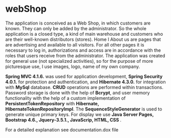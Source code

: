 # webShop
<p>The application is conceived as a Web Shop, in which customers are known. They can only be added by the administrator. So the whole application is a closed type, a kind of main warehouse and customers who are their well-known distributors (stores). Home I About us are pages that are advertising and available to all visitors. For all other pages it is necessary to log in, authorizations and access are in accordance with the roles that users receive from the administrator. The application was created for general use (not specialized activities), so for the purpose of more picturesque use, I use images, logo, name of my own company.</p>
  <p><strong>Spring MVC 4.1.6.</strong> was used for application development, <strong>Spring Security 4.0.1.</strong> for protection and authentication, and <strong>Hibernate 4.3.0.</strong> for integration with <strong>MySql</strong> database. <strong>CRUD</strong> operations are performed within transactions. Password storage is done with the help of <strong>Bcrypt</strong>, and user memory functionality with the help of a custom implementation of <strong>PersistentTokenRepository</strong> with <strong>Hibernate, HibernateTokenRepositoryImpl</strong>. The <strong>SequenceStyleGenerator</strong> is used to generate unique primary keys. For display we use <strong>Java Server Pages, Bootstrap 4.6., Jquery-3.5.1., JavaScrip, HTML, CSS </strong>.</p>
  <p>For a detailed explanation see documentation.dox file </p>
